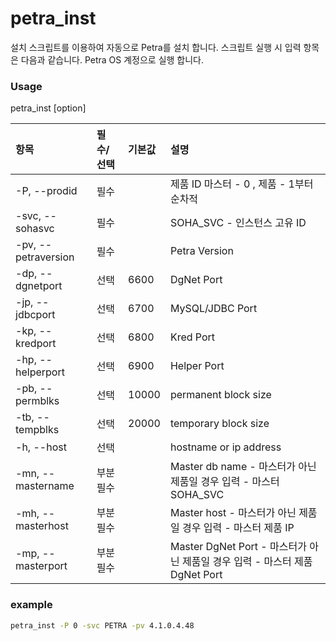 # petra_inst
설치 스크립트를 이용하여 자동으로 Petra를 설치 합니다. 스크립트 실행 시 입력 항목은 다음과 같습니다. Petra OS 계정으로 실행 합니다.

### Usage

petra_inst [option]

|  항목 | 필수/선택 | 기본값 | 설명 |
| :--- | :--- | :--- | :--- |
| -P,  --prodid       | 필수 | | 제품 ID 마스터 - 0 , 제품 - 1부터 순차적 |
| -svc, --sohasvc     | 필수 | | SOHA_SVC - 인스턴스 고유 ID |
| -pv, --petraversion | 필수 | | Petra Version |
| -dp, --dgnetport    | 선택 | 6600 | DgNet Port |
| -jp, --jdbcport     | 선택 | 6700 | MySQL/JDBC Port |
| -kp, --kredport     | 선택 | 6800 | Kred Port |
| -hp, --helperport   | 선택 | 6900 | Helper Port |
| -pb, --permblks     | 선택 | 10000 | permanent block size |
| -tb, --tempblks     | 선택 | 20000 | temporary block size |
| -h,  --host         | 선택 | | hostname or ip address |
| -mn, --mastername   | 부분 필수 | | Master db name - 마스터가 아닌 제품일 경우 입력 - 마스터 SOHA_SVC |
| -mh, --masterhost   | 부분 필수 | | Master host - 마스터가 아닌 제품일 경우 입력 - 마스터 제품 IP |
| -mp, --masterport   | 부분 필수 | | Master DgNet Port - 마스터가 아닌 제품일 경우 입력 - 마스터 제품 DgNet Port |

### example

```bash
petra_inst -P 0 -svc PETRA -pv 4.1.0.4.48
```
